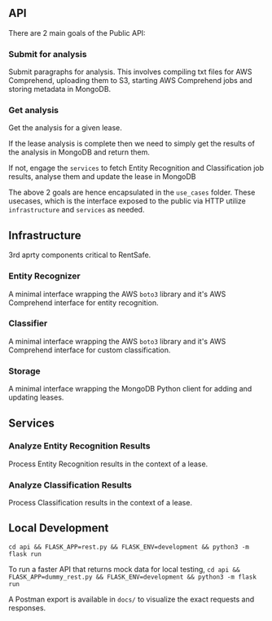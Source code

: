 ## API

There are 2 main goals of the Public API:

### Submit for analysis
Submit paragraphs for analysis. This involves compiling txt files for AWS Comprehend, uploading them to S3, starting AWS Comprehend jobs and storing metadata in MongoDB.

### Get analysis
Get the analysis for a given lease.

If the lease analysis is complete then we need to simply get the results of the analysis in MongoDB and return them.

If not, engage the `services` to fetch Entity Recognition and Classification job results, analyse them and update the lease in MongoDB

The above 2 goals are hence encapsulated in the `use_cases` folder. These usecases, which is the interface exposed to the public via HTTP utilize `infrastructure` and `services` as needed.

## Infrastructure
3rd aprty components critical to RentSafe.

### Entity Recognizer
A minimal interface wrapping the AWS `boto3` library and it's AWS Comprehend interface for entity recognition.

### Classifier
A minimal interface wrapping the AWS `boto3` library and it's AWS Comprehend interface for custom classification.

### Storage
A minimal interface wrapping the MongoDB Python client for adding and updating leases.

## Services

### Analyze Entity Recognition Results
Process Entity Recognition results in the context of a lease.

### Analyze Classification Results
Process Classification results in the context of a lease.

## Local Development
`cd api && FLASK_APP=rest.py && FLASK_ENV=development && python3 -m flask run`

To run a faster API that returns mock data for local testing, `cd api && FLASK_APP=dummy_rest.py && FLASK_ENV=development && python3 -m flask run`

A Postman export is available in `docs/` to visualize the exact requests and responses.